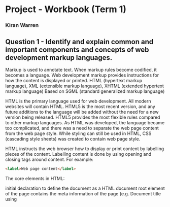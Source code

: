 # Project - Workbook (Term 1)

### Kiran Warren

## Question 1 - Identify and explain common and important components and concepts of web development markup languages.

Markup is used to annotate text. When markup rules become codified, it becomes a language.
Web development markup provides instructions for how the content is displayed or printed.
HTML (hypertext markup language), XML (extensible markup language), XHTML (extended hypertext markup language)
Based on SGML (standard generalized markup language)

HTML is the primary language used for web development. All modern websites will contain HTML. HTML5 is the most recent version, and any future additions to the language will be added without the need for a new version being released. HTML5 provides the most flexible rules compared to other markup languages. As HTML was developed, the language became too complicated, and there was a need to separate the web page content from the web page style. While styling can still be used in HTML, CSS (cascading style sheets) was created to contain web page style.

HTML instructs the web browser how to display or print content by labelling pieces of the content. Labelling content is done by using opening and closing tags around content. For example:

```HTML
<label>Web page content</label>
```

The core elements in HTML:

<!DOCTYPE html> initial declaration to define the document as a HTML document
<html> root element of the page
<head> contains the meta information of the page (e.g. Document title using <title> element)
<body> contains all of the displayed content of the webpage

An example of the meta information that can be contained within the document head is as follows:

```HTML

```

The body contains all displayed content on the webpage. Some of the main elements that can be defined in the body are as follows:
- Text elements
    - Headings 
    - Paragraph
- 

## Question 2 - Define the features of the following technologies that are essential in terms of the development of the internet:

### - Packets

response

### - IP addresses (IPv4 and IPv6)

response

### - Routers and routing

response

### - Domains and DNS

response

## Questions 3 - Define the features of the following technologies that are essential in terms of the development of the internet:

### - TCP

response

### - HTTP and HTTPS

response

### - Web browsers (requests, rendering and developer tools)

response
